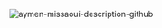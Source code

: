 
![aymen-missaoui-description-github](https://user-images.githubusercontent.com/46983618/202466362-930f389f-bd24-4214-83a1-458e305d9347.jpg)

